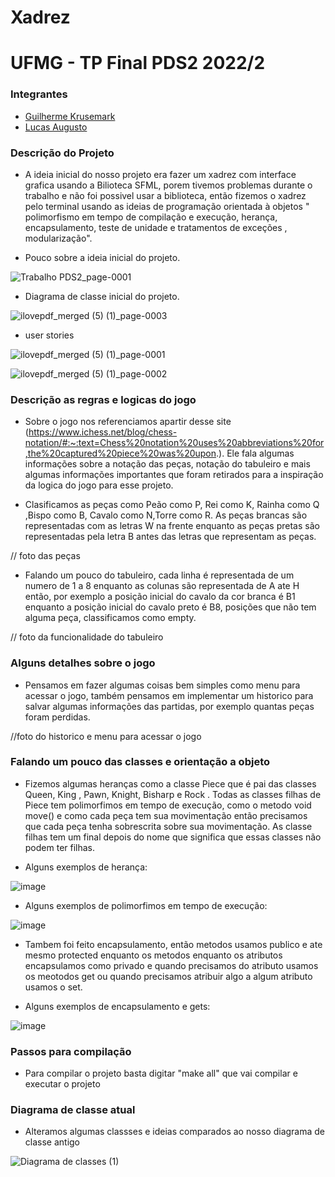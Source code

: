 # Xadrez

# UFMG - TP Final PDS2 2022/2

### Integrantes
- [Guilherme Krusemark](https://github.com/guikrusemark)
- [Lucas Augusto](https://github.com/minipatch)

### Descrição do Projeto

- A ideia inicial do nosso projeto era fazer um xadrez com interface grafica 
usando a Bilioteca SFML, porem tivemos problemas durante o trabalho e não foi possivel 
usar a biblioteca, então fizemos o xadrez pelo terminal usando as ideias de 
programação orientada à objetos " polimorfismo em tempo de compilação e execução, herança, encapsulamento,
teste de unidade e tratamentos de exceções , modularização".  


- Pouco sobre a ideia inicial do projeto. 


![Trabalho PDS2_page-0001](https://user-images.githubusercontent.com/96149492/205762710-3a58623b-ae54-4525-9fdd-a4e80d65df0e.jpg)



- Diagrama de classe inicial do projeto.








![ilovepdf_merged (5) (1)_page-0003](https://user-images.githubusercontent.com/96149492/205762504-6c3211ec-671c-4844-897b-2535f798ea77.jpg)

















- user stories










![ilovepdf_merged (5) (1)_page-0001](https://user-images.githubusercontent.com/96149492/205762005-0ad28f31-c9d7-437b-be71-0d58476a0f1c.jpg)





























![ilovepdf_merged (5) (1)_page-0002](https://user-images.githubusercontent.com/96149492/205762442-13877191-e4d3-413a-bd20-9e07d356af98.jpg)





### Descrição as regras e logicas do jogo

- Sobre o jogo nos referenciamos apartir desse site (https://www.ichess.net/blog/chess-notation/#:~:text=Chess%20notation%20uses%20abbreviations%20for,the%20captured%20piece%20was%20upon.). Ele fala 
algumas informações sobre a notação das peças, notação do tabuleiro e mais algumas informações importantes que foram retirados para a
inspiração da logica do jogo para esse projeto.


- Clasificamos as peças como Peão como P, Rei como K, Rainha como Q ,Bispo como B, Cavalo como N,Torre como R. As peças brancas
são representadas com as letras W na frente enquanto as peças pretas são representadas
pela letra B antes das letras que representam as peças.


// foto das peças 



- Falando um pouco do tabuleiro, cada linha é representada de um numero de 1 a 8 enquanto as colunas são representada de A ate H  então,
por exemplo a posição inicial do cavalo da cor branca é B1 enquanto a posição inicial do cavalo preto é B8, posições que não tem alguma peça, 
classificamos como empty.

// foto da funcionalidade do tabuleiro


### Alguns detalhes sobre o jogo

- Pensamos em fazer algumas coisas bem simples como menu para acessar o jogo, também pensamos em implementar um historico para salvar algumas informações 
das partidas, por exemplo quantas peças foram perdidas.


//foto do historico e menu para acessar o jogo


### Falando um pouco das classes e orientação a objeto

- Fizemos algumas heranças como a classe Piece que é pai das classes Queen, King , Pawn, Knight, Bisharp e Rock . Todas as classes filhas de Piece tem polimorfimos 
em tempo de execução, como o metodo void move() e como cada peça tem sua movimentação então precisamos que cada peça tenha sobrescrita sobre sua movimentação. As classe filhas tem um final depois do nome que significa que essas classes não podem ter filhas.



- Alguns exemplos de herança:

![image](https://user-images.githubusercontent.com/96149492/205912962-a599a381-ff80-4295-8488-887efdcde3c5.png)



- Alguns exemplos de polimorfimos em tempo de execução:

![image](https://user-images.githubusercontent.com/96149492/205913873-163f9a96-20c9-4d0d-a804-0addef5f2380.png)


- Tambem foi feito encapsulamento, então metodos usamos publico e ate mesmo protected enquanto os metodos enquanto os atributos encapsulamos como privado 
e quando precisamos do atributo usamos os meotodos get ou quando precisamos atribuir algo a algum atributo usamos o set.



- Alguns exemplos de encapsulamento e gets:

![image](https://user-images.githubusercontent.com/96149492/205913623-e0b30394-0a29-4746-b5ea-d9837bb951e6.png)




### Passos para compilação

- Para compilar o projeto basta digitar "make all" que vai compilar  e executar o projeto




### Diagrama de classe atual

- Alteramos algumas classses e ideias comparados ao nosso diagrama de classe antigo 

![Diagrama de classes (1)](https://user-images.githubusercontent.com/96149492/206064281-b48d3c18-196a-4e16-a830-4e3d425163d9.png)
